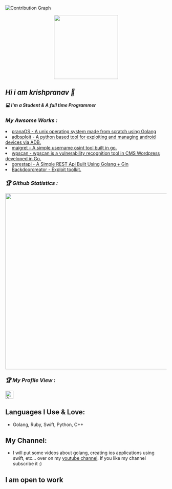 ![Contribution Graph](https://activity-graph.herokuapp.com/graph?username=krishpranav&theme=dracula&bg_color=00000000&color=878787&line=4c8ed9&point=00000000&area=true&hide_border=tru)

<p align="center">
<!-- ![krishpranav Stats](https://github-profile-summary-cards.vercel.app/api/cards/repos-per-language?username=krishpranav&theme=solarized_dark) -->
<img height="200" src="https://github-profile-summary-cards.vercel.app/api/cards/repos-per-language?username=krishpranav&theme=solarized_dark"/>
</p>

<h2><b><i>Hi i am krishpranav 👋</i></b></h2>
<b><i>💻 I'm a Student & A full time Programmer</i></b>

<h3><b><i> My Awsome Works :</i></b></h3>
<li> <a href="https://github.com/pranaOS/pranaOS">pranaOS - A unix operating system made from scratch using Golang</a>
<li> <a href="https://github.com/krishpranav/adbsploit">adbsploit - A python based tool for exploiting and managing android devices via ADB.</a>
<li> <a href="https://github.com/krishpranav/maigret">maigret - A simple username osint tool built in go. </a> 
<li> <a href="https://github.com/krishpranav/wpscan">wpscan - wpscan is a vulnerability recognition tool in CMS Wordpress developed in Go.</a>
<li> <a href="https://github.com/krishpranav/gorestapi">gorestapi - A Simple REST Api Built Using Golang + Gin </a>
<li> <a href="https://github.com/krishpranav/Backdoorcreator">Backdoorcreator - Exploit toolkit.</a>



<h3><b><i>🏆 Github Statistics :</i></b></h3>
<a href="https://github.com/krishpranav"><img width=550 src="https://github-profile-trophy.vercel.app/?username=krishpranav&theme=dracula&no-frame=true&title=Followers,Stars,Commit,Repository,Issues"/></a>

<h3><b><i>🏆 My Profile View :</i></b></h3>
<a href="https://github.com/krishpranav"><img height="25" title="Counter" src="https://komarev.com/ghpvc/?username=krishpranav&color=blueviolet&style=flat-square"></a>

## Languages I Use & Love:
- Golang, Ruby, Swift, Python, C++


## My Channel:
- I will put some videos about golang, creating ios applications using swift, etc... over on my [youtube channel](https://www.youtube.com/channel/UCW5diH8AVgy-b8BsDrDqNNw). If you like my channel subscribe it :)

## I am open to work 
